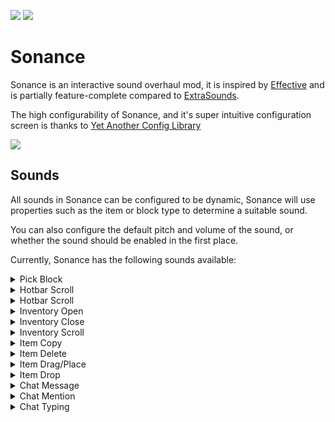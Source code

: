 ![](https://cdn.mineblock11.dev/requires_fabric_api.png) [![](https://cdn.mineblock11.dev/mineblock%20badge_64h.png)](https://discord.gg/UzHtJKqHny)

# Sonance

Sonance is an interactive sound overhaul mod, it is inspired by [Effective](https://modrinth.com/mod/effective) and is partially feature-complete compared to [ExtraSounds](https://modrinth.com/mod/extrasounds).

The high configurability of Sonance, and it's super intuitive configuration screen is thanks to [Yet Another Config Library](https://modrinth.com/mod/yacl)

![](https://cdn.modrinth.com/data/ZouiUX7t/images/1d8429cc859a716d2e07b94c8777d00c7a30fbe3.webp)

## Sounds

All sounds in Sonance can be configured to be dynamic, Sonance will use properties such as the item or block type to determine a suitable sound. 

You can also configure the default pitch and volume of the sound, or whether the sound should be enabled in the first place.

Currently, Sonance has the following sounds available:

<details>
<summary>Pick Block</summary>

When you use the "Pick Block" keybind, a sound effect will play. This sound is dynamic by default - so the properties of the block you have selected will determine what sound will play.

### Example

<img src="https://cdn.modrinth.com/data/ZouiUX7t/images/6465cfb53a00630dda785fa6180e51b22c5ed50b.webp" width="250">
</details>

<details>
<summary>Hotbar Scroll</summary>

When scrolling across the hotbar, a sound effect will play for every slot you scroll over. This sound is dynamic by default - so the properties of the block/item you have scrolled over will determine what sound will play.

### Example

<img src="https://cdn.modrinth.com/data/ZouiUX7t/images/3fcf1a6aeef9de96c1f6d37ae256a52f5a847455.webp" width="250">
</details>

<details>
<summary>Hotbar Scroll</summary>

When scrolling across the hotbar, a sound effect will play for every slot you scroll over. This sound is dynamic by default - so the properties of the block/item you have scrolled over will determine what sound will play.

### Example

<img src="https://cdn.modrinth.com/data/ZouiUX7t/images/3fcf1a6aeef9de96c1f6d37ae256a52f5a847455.webp" width="250">
</details>

<details>
<summary>Inventory Open</summary>

When opening an interactible in-game screen, such as an enchanting table, or book, a sound effect will play. This sound is dynamic by default.

### Example

<img src="https://cdn.modrinth.com/data/ZouiUX7t/images/b41c028dc5344a59b9427f98ec6248f8ea8023f0.webp" width="250" />
</details>

<details>
<summary>Inventory Close</summary>

When close an interactible in-game screen, such as an enchanting table, or book, a sound effect will play. This sound **is not** dynamic by default.

### Example

<img src="https://cdn.modrinth.com/data/ZouiUX7t/images/27b1299f7a3ec1e761995894fcdc197a837a79dc.webp" width="250" />
</details>

<details>
<summary>Inventory Scroll</summary>

When scrolling in the creative inventory, a sound effect will play. This sound effect **cannot be** dynamic.

### Example

<img src="https://cdn.modrinth.com/data/ZouiUX7t/images/0c72861bf8dd1a74ba936ed97a38d8e83d333093.webp" width="250" />
</details>

<details>
<summary>Item Copy</summary>

When cloning an item in the creative inventory, a sound effect will play. This sound effect can be dynamic.

### Example

<img src="https://cdn.modrinth.com/data/ZouiUX7t/images/c4b76d7b8324c2312ff18aaa43d4812174b754f4.webp" width="250" />
</details>

<details>
<summary>Item Delete</summary>

When deleting an item in the creative inventory, a sound effect will play. This sound effect can be dynamic.

### Example

<img src="https://cdn.modrinth.com/data/ZouiUX7t/images/44e54cd52cb8f82bf99d3f5fbe15f0f084dee981.webp" width="250" />
</details>

<details>
<summary>Item Drag/Place</summary>

When dragging or placing an item in an inventory, a sound effect will play. This sound effect can be dynamic.

Note: This isn't just in the creative inventory, the image is an example of an inventory. This can be a chest, barrel, etc.

### Example

<img src="https://cdn.modrinth.com/data/ZouiUX7t/images/9f51bfd410e567e0551c41c7015964d1c51ba74f.webp" width="250" />
</details>

<details>
<summary>Item Drop</summary>

When removing an item from your inventory, a sound effect will play. This sound effect can be dynamic.

Note: This isn't just in the creative inventory, the image is an example of an inventory. This can be a chest, barrel, etc.

### Example

<img src="https://cdn.modrinth.com/data/ZouiUX7t/images/04da83a33f946863c15a0543999865c2d98f25b9.webp" width="250" />
</details>

<details>
<summary>Chat Message</summary>

When you recieve a chat message, a sound effect will play. This sound effect **cannot** be dynamic.

### Example

<img src="https://cdn.modrinth.com/data/ZouiUX7t/images/ac6ff837479a23685f319d444cccffc7bdb81b1c.webp" width="250" />
</details>

<details>
<summary>Chat Mention</summary>

When your username is mentioned in a chat message (excluding your messages), you will be pinged. This sound effect **cannot** be dynamic.
</details>

<details>
<summary>Chat Typing</summary>
When typing into the chat, a sound effect will be played for every keyboard press. This is super satisfying and you're very sad if you turn it off.

### Example

<img src="https://cdn.modrinth.com/data/ZouiUX7t/images/56de6cb7e86c084fc24041b8133852443ae3eaa4.webp" width="250" />
</details>
